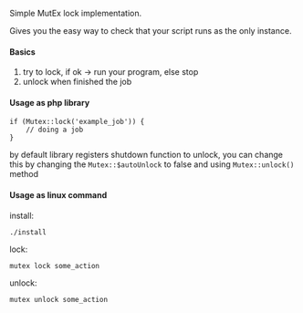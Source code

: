 Simple MutEx lock implementation. 

Gives you the easy way to check that your script runs as the only instance.

#### Basics
1. try to lock, if ok -> run your program, else stop
2. unlock when finished the job

#### Usage as php library

    if (Mutex::lock('example_job')) {
        // doing a job
    }

by default library registers shutdown function to unlock, you can change this by changing the `Mutex::$autoUnlock` to 
false and using `Mutex::unlock()` method

#### Usage as linux command
install:

    ./install
lock:

    mutex lock some_action
unlock:

    mutex unlock some_action


